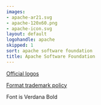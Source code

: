 ```yaml
---
images:
- apache-ar21.svg
- apache-120x60.png
- apache-icon.svg
layout: default
logohandle: apache
skipped: 1
sort: apache software foundation
title: Apache Software Foundation
---
```


[Official logos](http://apache.org/foundation/press/kit/#links)

[Format trademark policy](http://www.apache.org/foundation/marks/)

Font is Verdana Bold